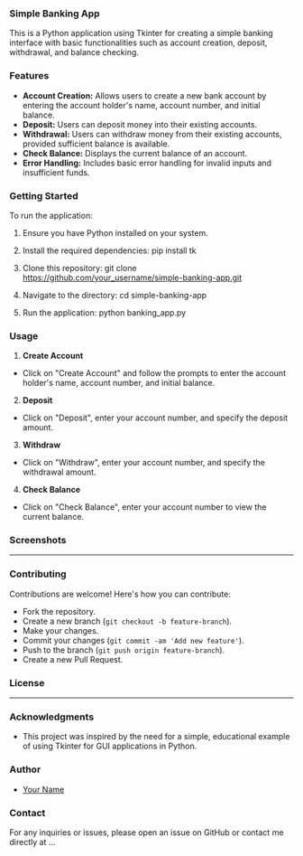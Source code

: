 ### Simple Banking App

This is a Python application using Tkinter for creating a simple banking interface with basic functionalities such as account creation, deposit, withdrawal, and balance checking.

### Features

- **Account Creation:** Allows users to create a new bank account by entering the account holder's name, account number, and initial balance.
- **Deposit:** Users can deposit money into their existing accounts.
- **Withdrawal:** Users can withdraw money from their existing accounts, provided sufficient balance is available.
- **Check Balance:** Displays the current balance of an account.
- **Error Handling:** Includes basic error handling for invalid inputs and insufficient funds.

### Getting Started

To run the application:
1. Ensure you have Python installed on your system.
2. Install the required dependencies:
pip install tk


3. Clone this repository:
git clone https://github.com/your_username/simple-banking-app.git


4. Navigate to the directory:
cd simple-banking-app


5. Run the application:
python banking_app.py



### Usage

1. **Create Account**
- Click on "Create Account" and follow the prompts to enter the account holder's name, account number, and initial balance.

2. **Deposit**
- Click on "Deposit", enter your account number, and specify the deposit amount.

3. **Withdraw**
- Click on "Withdraw", enter your account number, and specify the withdrawal amount.

4. **Check Balance**
- Click on "Check Balance", enter your account number to view the current balance.

### Screenshots

------------

### Contributing

Contributions are welcome! Here's how you can contribute:
- Fork the repository.
- Create a new branch (`git checkout -b feature-branch`).
- Make your changes.
- Commit your changes (`git commit -am 'Add new feature'`).
- Push to the branch (`git push origin feature-branch`).
- Create a new Pull Request.

### License

-----------------------------

### Acknowledgments

- This project was inspired by the need for a simple, educational example of using Tkinter for GUI applications in Python.

### Author

- [Your Name](https://github.com/joosemi98)

### Contact

For any inquiries or issues, please open an issue on GitHub or contact me directly at ...
